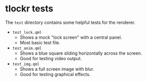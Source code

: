 # tlockr tests

The `test` directory contains some helpful tests for the renderer.

- `test_lock.qml`
    - Shows a mock "lock screen" with a central panel.
    - Most basic test file.
- `test_anim.qml`
    - Shows a blue square sliding horizontally across the screen.
    - Good for testing video output.
- `test_img.qml`
    - Shows a full screen image with blur.
    - Good for testing graphical effects.